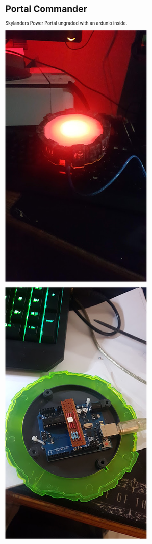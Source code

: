 # Portal Commander
Skylanders Power Portal ungraded with an ardunio inside.

![Alt text](images/pic1.jpg?raw=true "Prototype1")

![Alt text](images/pic2.jpg?raw=true "Prototype1")
